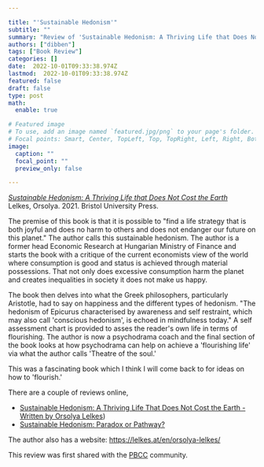 ```yaml
---

title: "'Sustainable Hedonism'"
subtitle: ""
summary: "Review of 'Sustainable Hedonism: A Thriving Life that Does Not Cost the Earth' by Orsolya Lelkes"
authors: ["dibben"]
tags: ["Book Review"]
categories: []
date:  2022-10-01T09:33:38.974Z
lastmod:  2022-10-01T09:33:38.974Z
featured: false
draft: false
type: post
math:
  enable: true

# Featured image
# To use, add an image named `featured.jpg/png` to your page's folder.
# Focal points: Smart, Center, TopLeft, Top, TopRight, Left, Right, BottomLeft, Bottom, BottomRight.
image:
  caption: ""
  focal_point: ""
  preview_only: false

---
```


[_Sustainable Hedonism: A Thriving Life that Does Not Cost the Earth_](https://bristoluniversitypress.co.uk/sustainable-hedonism)<br>
Lelkes, Orsolya. 2021. Bristol University Press.

The premise of this book is that it is possible to "find a life strategy that is both joyful and does no harm to others and does not endanger our future on this planet." The author calls this sustainable hedonism.
The author is a former head Economic Research at Hungarian Ministry of Finance and starts the book with a critique of the current economists view of the world where consumption is good and status is achieved through material possessions. That not only does excessive consumption harm the planet and creates inequalities in society it does not make us happy.

The book then delves into what the Greek philosophers, particularly Aristotle, had to say on happiness and the different types of hedonism. "The hedonism of Epicurus characterised by awareness and self restraint, which may also call 'conscious hedonism', is echoed in mindfulness today." A self assessment chart is provided to asses the reader's own life in terms of flourishing.
The author is now a psychodrama coach and the final section of the book looks at how psychodrama can help on achieve a 'flourishing life' via what the author calls 'Theatre of the soul.'

This was a fascinating book which I think I will come back to for ideas on how to 'flourish.'

There are a couple of reviews online,
*  [Sustainable Hedonism: A Thriving Life That Does Not Cost the Earth -Written by Orsolya Lelkes](https://digitalscholarship.unlv.edu/journalsfp/vol6/iss1/9/))
*  [Sustainable Hedonism: Paradox or Pathway?](https://www.resilience.org/stories/2022-02-15/sustainable-hedonism-paradox-or-pathway/)

The author also has a website: https://lelkes.at/en/orsolya-lelkes/


This review was first shared with the [PBCC](https://jarche.com/2018/07/the-perpetual-beta-coffee-club/) community.
